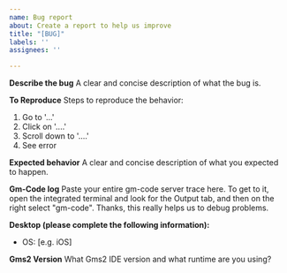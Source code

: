 ```yaml
---
name: Bug report
about: Create a report to help us improve
title: "[BUG]"
labels: ''
assignees: ''

---
```


**Describe the bug**
A clear and concise description of what the bug is.

**To Reproduce**
Steps to reproduce the behavior:
1. Go to '...'
2. Click on '....'
3. Scroll down to '....'
4. See error

**Expected behavior**
A clear and concise description of what you expected to happen.

**Gm-Code log**
Paste your entire gm-code server trace here. To get to it, open the integrated terminal and look for the Output tab, and then on the right select "gm-code". Thanks, this really helps us to debug problems.

**Desktop (please complete the following information):**
 - OS: [e.g. iOS]

**Gms2 Version**
What Gms2 IDE version and what runtime are you using?
